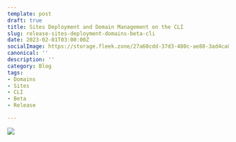 ```yaml
---
template: post
draft: true
title: Sites Deployment and Domain Management on the CLI
slug: release-sites-deployment-domains-beta-cli
date: 2023-02-01T03:00:00Z
socialImage: https://storage.fleek.zone/27a60cdd-37d3-480c-ae88-3ad4ca886b13-bucket/imgs/fleek-sites-beta.png
canonical: ''
description: ''
category: Blog
tags:
- Domains
- Sites
- CLI
- Beta
- Release

---
```

![](https://storage.fleek.zone/27a60cdd-37d3-480c-ae88-3ad4ca886b13-bucket/imgs/fleek-sites-beta.png)